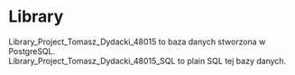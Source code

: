 # Library
Library_Project_Tomasz_Dydacki_48015 to baza danych stworzona w PostgreSQL.\
Library_Project_Tomasz_Dydacki_48015_SQL to plain SQL tej bazy danych.
